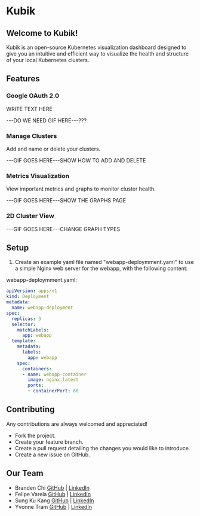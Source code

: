 # Kubik

## Welcome to <b>Kubik</b>!
Kubik is an open-source Kubernetes visualization dashboard designed to give you an intuitive and efficient way to visualize the health and structure of your local Kubernetes clusters.

## Features
### Google OAuth 2.0
WRITE TEXT HERE

---DO WE NEED GIF HERE---???

### Manage Clusters
Add and name or delete your clusters.

---GIF GOES HERE---SHOW HOW TO ADD AND DELETE

### Metrics Visualization
View important metrics and graphs to monitor cluster health.

---GIF GOES HERE---SHOW THE GRAPHS PAGE

### 2D Cluster View

---GIF GOES HERE---CHANGE GRAPH TYPES

## Setup
1. Create an example yaml file named "webapp-deploymment.yaml" to use a simple Nginx web server for the webapp, with the following content:
  
webapp-deploymment.yaml:
```yaml
apiVersion: apps/v1
kind: Deployment
metadata:
  name: webapp-deployment
spec:
  replicas: 3
  selector:
    matchLabels:
      app: webapp
  template:
    metadata:
      labels:
        app: webapp
    spec:
      containers:
      - name: webapp-container
        image: nginx:latest
        ports:
        - containerPort: 80
```


## Contributing
Any contributions are always welcomed and appreciated!
* Fork the project.
* Create your feature branch.
* Create a pull request detailing the changes you would like to introduce.
* Create a new issue on GitHub.

## Our Team
* Branden Chi [GitHub](https://github.com/brandenchi) | [LinkedIn]()
* Felipe Varela [GitHub](https://github.com/var-ela) | [LinkedIn]()
* Sung Ku Kang [GitHub](https://github.com/sung-kang) | [LinkedIn]()
* Yvonne Tram [GitHub](https://github.com/yqtram) | [LinkedIn]()